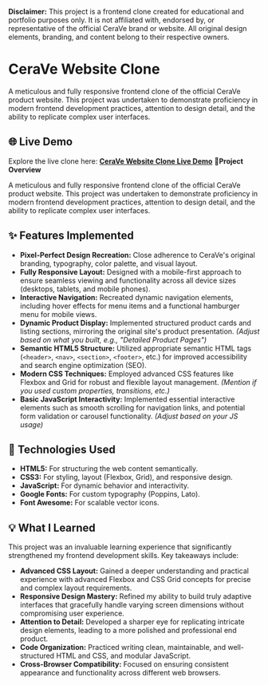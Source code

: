 **Disclaimer:** This project is a frontend clone created for educational and portfolio purposes only. It is not affiliated with, endorsed by, or representative of the official CeraVe brand or website. All original design elements, branding, and content belong to their respective owners.
# CeraVe Website Clone
A meticulous and fully responsive frontend clone of the official CeraVe product website. This project was undertaken to demonstrate proficiency in modern frontend development practices, attention to design detail, and the ability to replicate complex user interfaces.
## 🌐 Live Demo
Explore the live clone here:
[**CeraVe Website Clone Live Demo**](https://mun-eerah.github.io/cerave-website-clone/)
**📝Project Overview**

A meticulous and fully responsive frontend clone of the official CeraVe product website. This project was undertaken to demonstrate proficiency in modern frontend development practices, attention to design detail, and the ability to replicate complex user interfaces.

## ✨ Features Implemented

* **Pixel-Perfect Design Recreation:** Close adherence to CeraVe's original branding, typography, color palette, and visual layout.
* **Fully Responsive Layout:** Designed with a mobile-first approach to ensure seamless viewing and functionality across all device sizes (desktops, tablets, and mobile phones).
* **Interactive Navigation:** Recreated dynamic navigation elements, including hover effects for menu items and a functional hamburger menu for mobile views.
* **Dynamic Product Display:** Implemented structured product cards and listing sections, mirroring the original site's product presentation. *(Adjust based on what you built, e.g., "Detailed Product Pages")*
* **Semantic HTML5 Structure:** Utilized appropriate semantic HTML tags (`<header>`, `<nav>`, `<section>`, `<footer>`, etc.) for improved accessibility and search engine optimization (SEO).
* **Modern CSS Techniques:** Employed advanced CSS features like Flexbox and Grid for robust and flexible layout management. *(Mention if you used custom properties, transitions, etc.)*
* **Basic JavaScript Interactivity:** Implemented essential interactive elements such as smooth scrolling for navigation links, and potential form validation or carousel functionality. *(Adjust based on your JS usage)*

## 🚀 Technologies Used

* **HTML5:** For structuring the web content semantically.
* **CSS3:** For styling, layout (Flexbox, Grid), and responsive design.
* **JavaScript:** For dynamic behavior and interactivity.
* **Google Fonts:** For custom typography (Poppins, Lato).
* **Font Awesome:** For scalable vector icons.

## 💡 What I Learned

This project was an invaluable learning experience that significantly strengthened my frontend development skills. Key takeaways include:

* **Advanced CSS Layout:** Gained a deeper understanding and practical experience with advanced Flexbox and CSS Grid concepts for precise and complex layout requirements.
* **Responsive Design Mastery:** Refined my ability to build truly adaptive interfaces that gracefully handle varying screen dimensions without compromising user experience.
* **Attention to Detail:** Developed a sharper eye for replicating intricate design elements, leading to a more polished and professional end product.
* **Code Organization:** Practiced writing clean, maintainable, and well-structured HTML and CSS, and modular JavaScript.
* **Cross-Browser Compatibility:** Focused on ensuring consistent appearance and functionality across different web browsers.

